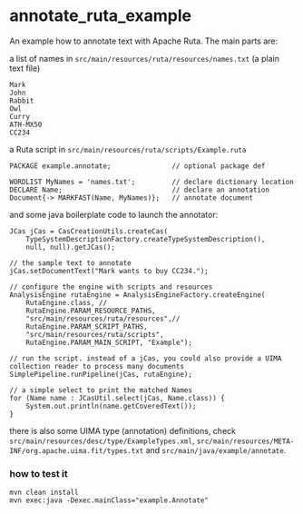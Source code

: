 # annotate_ruta_example

An example how to annotate text with Apache Ruta. The main parts are:

a list of names in `src/main/resources/ruta/resources/names.txt` (a plain text file)

    Mark
    John
    Rabbit
    Owl
    Curry
    ATH-MX50
    CC234

a Ruta script in `src/main/resources/ruta/scripts/Example.ruta`

    PACKAGE example.annotate;               // optional package def

    WORDLIST MyNames = 'names.txt';         // declare dictionary location
    DECLARE Name;                           // declare an annotation
    Document{-> MARKFAST(Name, MyNames)};   // annotate document

and some java boilerplate code to launch the annotator:

    JCas jCas = CasCreationUtils.createCas(
        TypeSystemDescriptionFactory.createTypeSystemDescription(),
        null, null).getJCas();

    // the sample text to annotate
    jCas.setDocumentText("Mark wants to buy CC234.");

    // configure the engine with scripts and resources
    AnalysisEngine rutaEngine = AnalysisEngineFactory.createEngine(
        RutaEngine.class, //
        RutaEngine.PARAM_RESOURCE_PATHS,
        "src/main/resources/ruta/resources",//
        RutaEngine.PARAM_SCRIPT_PATHS,
        "src/main/resources/ruta/scripts",
        RutaEngine.PARAM_MAIN_SCRIPT, "Example");

    // run the script. instead of a jCas, you could also provide a UIMA collection reader to process many documents
    SimplePipeline.runPipeline(jCas, rutaEngine);

    // a simple select to print the matched Names
    for (Name name : JCasUtil.select(jCas, Name.class)) {
        System.out.println(name.getCoveredText());
    }

there is also some UIMA type (annotation) definitions, check `src/main/resources/desc/type/ExampleTypes.xml`, `src/main/resources/META-INF/org.apache.uima.fit/types.txt` and `src/main/java/example/annotate`.




### how to test it

    mvn clean install
    mvn exec:java -Dexec.mainClass="example.Annotate"
